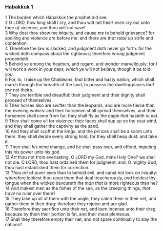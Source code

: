 ### Habakkuk 1

1 The burden which Habakkuk the prophet did see.  
2 O LORD, how long shall I cry, and thou wilt not hear! *even* cry out unto thee *of* violence, and thou wilt not save!  
3 Why dost thou shew me iniquity, and cause *me* to behold grievance? for spoiling and violence *are* before me: and there are *that* raise up strife and contention.  
4 Therefore the law is slacked, and judgment doth never go forth: for the wicked doth compass about the righteous; therefore wrong judgment proceedeth.  
5 Behold ye among the heathen, and regard, and wonder marvellously: for *I* will work a work in your days, *which* ye will not believe, though it be told *you*.  
6 For, lo, I raise up the Chaldeans, *that* bitter and hasty nation, which shall march through the breadth of the land, to possess the dwellingplaces *that are* not theirs.  
7 They *are* terrible and dreadful: their judgment and their dignity shall proceed of themselves.  
8 Their horses also are swifter than the leopards, and are more fierce than the evening wolves: and their horsemen shall spread themselves, and their horsemen shall come from far; they shall fly as the eagle *that* hasteth to eat.  
9 They shall come all for violence: their faces shall sup up *as* the east wind, and they shall gather the captivity as the sand.  
10 And they shall scoff at the kings, and the princes shall be a scorn unto them: they shall deride every strong hold; for they shall heap dust, and take it.  
11 Then shall *his* mind change, and he shall pass over, and offend, *imputing* this his power unto his god.  
12 *Art* thou not from everlasting, O LORD my God, mine Holy One? we shall not die. O LORD, thou hast ordained them for judgment; and, O mighty God, thou hast established them for correction.  
13 *Thou art* of purer eyes than to behold evil, and canst not look on iniquity: wherefore lookest thou upon them that deal treacherously, *and* holdest thy tongue when the wicked devoureth *the man that is* more righteous than he?  
14 And makest men as the fishes of the sea, as the creeping things, *that have* no ruler over them?  
15 They take up all of them with the angle, they catch them in their net, and gather them in their drag: therefore they rejoice and are glad.  
16 Therefore they sacrifice unto their net, and burn incense unto their drag; because by them their portion *is* fat, and their meat plenteous.  
17 Shall they therefore empty their net, and not spare continually to slay the nations?  
